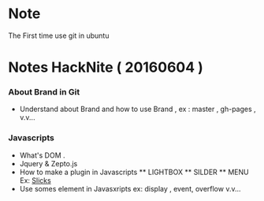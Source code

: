 # Note 
The First time use git in ubuntu

# Notes HackNite ( 20160604 )
### About Brand in Git 
* Understand about Brand and how to use Brand , ex : master , gh-pages , v.v... 

### Javascripts 
* What's DOM . 
* Jquery & Zepto.js
* How to make a plugin in Javascripts
** LIGHTBOX 
** SILDER 
** MENU
Ex: [Slicks](https://github.com/kenwheeler/slick)
* Use somes element in Javasxripts ex: display , event, overflow v.v...
